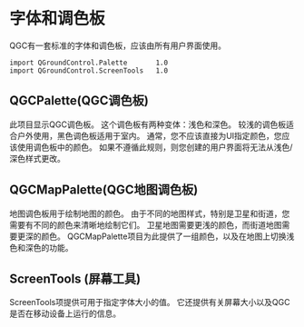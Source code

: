 # 字体和调色板 

QGC有一套标准的字体和调色板，应该由所有用户界面使用。

    import QGroundControl.Palette       1.0
    import QGroundControl.ScreenTools   1.0
    

## QGCPalette(QGC调色板)

此项目显示QGC调色板。 这个调色板有两种变体：浅色和深色。 较浅的调色板适合户外使用，黑色调色板适用于室内。 通常，您不应该直接为UI指定颜色，您应该使用调色板中的颜色。 如果不遵循此规则，则您创建的用户界面将无法从浅色/深色样式更改。

## QGCMapPalette(QGC地图调色板)

地图调色板用于绘制地图的颜色。 由于不同的地图样式，特别是卫星和街道，您需要有不同的颜色来清晰地绘制它们。 卫星地图需要更浅的颜色，而街道地图需要更深的颜色。 QGCMapPalette项目为此提供了一组颜色，以及在地图上切换浅色和深色的功能。

## ScreenTools (屏幕工具)

ScreenTools项提供可用于指定字体大小的值。 它还提供有关屏幕大小以及QGC是否在移动设备上运行的信息。